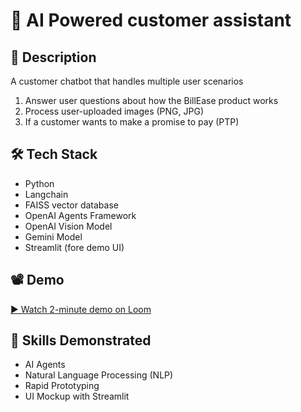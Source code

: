 # 📁 AI Powered customer assistant

## 📝 Description
A customer chatbot that handles multiple user scenarios

1. Answer user questions about how the BillEase product works
2. Process user-uploaded images (PNG, JPG)
3. If a customer wants to make a promise to pay (PTP)

## 🛠️ Tech Stack
- Python
- Langchain
- FAISS vector database
- OpenAI Agents Framework
- OpenAI Vision Model
- Gemini Model
- Streamlit (fore demo UI)

## 📽️ Demo
[▶️ Watch 2-minute demo on Loom](https://www.loom.com/share/f8aab627420a4bc4a2b584ff3b65200c?sid=0af266a5-a298-4022-8188-db1dba56ebb5)

## 🧠 Skills Demonstrated
- AI Agents
- Natural Language Processing (NLP)
- Rapid Prototyping
- UI Mockup with Streamlit